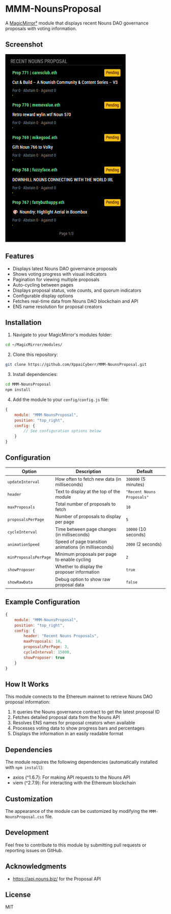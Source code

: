 # MMM-NounsProposal

A [MagicMirror²](https://github.com/MichMich/MagicMirror) module that displays recent Nouns DAO governance proposals with voting information.

## Screenshot

![preview](preview.png)

## Features

- Displays latest Nouns DAO governance proposals
- Shows voting progress with visual indicators
- Pagination for viewing multiple proposals
- Auto-cycling between pages
- Displays proposal status, vote counts, and quorum indicators
- Configurable display options
- Fetches real-time data from Nouns DAO blockchain and API
- ENS name resolution for proposal creators

## Installation

1. Navigate to your MagicMirror's modules folder:
```bash
cd ~/MagicMirror/modules/
```

2. Clone this repository:
```bash
git clone https://github.com/XppaiCyberr/MMM-NounsProposal.git
```

3. Install dependencies:
```bash
cd MMM-NounsProposal
npm install
```

4. Add the module to your `config/config.js` file:
```javascript
{
    module: "MMM-NounsProposal",
    position: "top_right",
    config: {
        // See configuration options below
    }
}
```

## Configuration

| Option             | Description                                               | Default     |
|--------------------|-----------------------------------------------------------|-------------|
| `updateInterval`   | How often to fetch new data (in milliseconds)             | `300000` (5 minutes) |
| `header`           | Text to display at the top of the module                  | `"Recent Nouns Proposals"` |
| `maxProposals`     | Total number of proposals to fetch                        | `10` |
| `proposalsPerPage` | Number of proposals to display per page                   | `5` |
| `cycleInterval`    | Time between page changes (in milliseconds)               | `10000` (10 seconds) |
| `animationSpeed`   | Speed of page transition animations (in milliseconds)     | `2000` (2 seconds) |
| `minProposalsPerPage` | Minimum proposals per page to enable cycling           | `2` |
| `showProposer`     | Whether to display the proposer information               | `true` |
| `showRawData`      | Debug option to show raw proposal data                    | `false` |

## Example Configuration

```javascript
{
    module: "MMM-NounsProposal",
    position: "top_right",
    config: {
        header: "Recent Nouns Proposals",
        maxProposals: 10,
        proposalsPerPage: 3,
        cycleInterval: 15000,
        showProposer: true
    }
}
```

## How It Works

This module connects to the Ethereum mainnet to retrieve Nouns DAO proposal information:

1. It queries the Nouns governance contract to get the latest proposal ID
2. Fetches detailed proposal data from the Nouns API
3. Resolves ENS names for proposal creators when available
4. Processes voting data to show progress bars and percentages
5. Displays the information in an easily readable format

## Dependencies

The module requires the following dependencies (automatically installed with `npm install`):
- axios (^1.6.7): For making API requests to the Nouns API
- viem (^2.7.9): For interacting with the Ethereum blockchain

## Customization

The appearance of the module can be customized by modifying the `MMM-NounsProposal.css` file.

## Development

Feel free to contribute to this module by submitting pull requests or reporting issues on GitHub.

## Acknowledgments
- https://api.nouns.biz/ for the Proposal API


## License

MIT